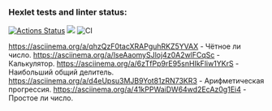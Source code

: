 ### Hexlet tests and linter status:
[![Actions Status](https://github.com/velibegov/php-project-lvl1/workflows/hexlet-check/badge.svg)](https://github.com/velibegov/php-project-lvl1/actions)
<a href="https://codeclimate.com/github/velibegov/php-project-lvl1"><img src="https://api.codeclimate.com/v1/badges/a99a88d28ad37a79dbf6/maintainability" /></a>
![CI](https://github.com/velibegov/php-project-lvl1/workflows/CI/badge.svg)

https://asciinema.org/a/qhzQzF0tacXRAPguhRKZ5YVAX - Чётное ли число.
https://asciinema.org/a/lseAaomySJloj4z0A2wlFCqSc - Калькулятор.
https://asciinema.org/a/6zTfPp9rE95snHIkFliw1YKrS - Наибольший общий делитель.
https://asciinema.org/a/d4eUpsu3MJB9Yot81zRN73KR3 - Арифметическая прогрессия.
https://asciinema.org/a/41kPPWaiDW64wd2EcAz0g1Ei4 - Простое ли число.
